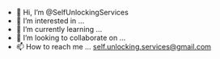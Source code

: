 - 👋 Hi, I’m @SelfUnlockingServices
- 👀 I’m interested in ...
- 🌱 I’m currently learning ...
- 💞️ I’m looking to collaborate on ...
- 📫 How to reach me ... self.unlocking.services@gmail.com

<!---
SelfUnlockingServices/SelfUnlockingServices is a ✨ special ✨ repository because its `README.md` (this file) appears on your GitHub profile.
You can click the Preview link to take a look at your changes.
--->
